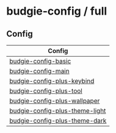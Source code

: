 

# budgie-config / full


## Config

| Config |
| --- |
| [budgie-config-basic](budgie-config-basic) |
| [budgie-config-main](budgie-config-main) |
| [budgie-config-plus-keybind](budgie-config-plus-keybind) |
| [budgie-config-plus-tool](budgie-config-plus-tool) |
| [budgie-config-plus-wallpaper](budgie-config-plus-wallpaper) |
| [budgie-config-plus-theme-light](budgie-config-plus-theme-light) |
| [budgie-config-plus-theme-dark](budgie-config-plus-theme-dark) |
